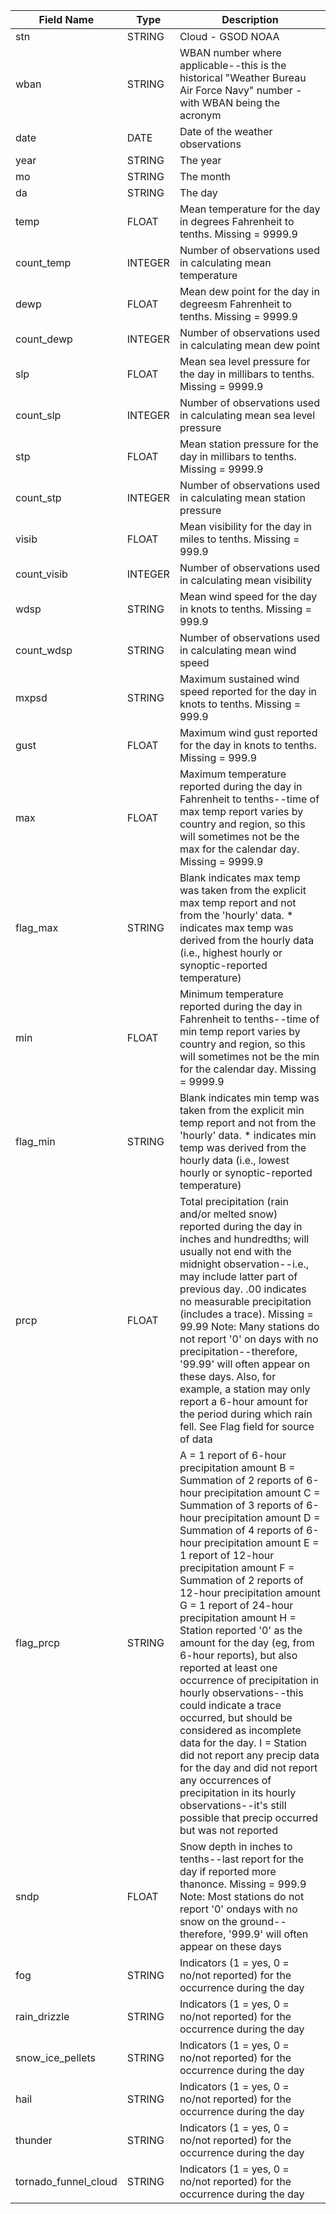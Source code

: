 Field Name|Type|Description
-|-|-
stn|STRING|Cloud - GSOD NOAA
wban|STRING|WBAN number where applicable--this is the historical "Weather Bureau Air Force Navy" number - with WBAN being the acronym
date|DATE|Date of the weather observations
year|STRING|The year
mo|STRING|The month
da|STRING|The day
temp|FLOAT|Mean temperature for the day in degrees Fahrenheit to tenths. Missing = 9999.9
count_temp|INTEGER|Number of observations used in calculating mean temperature
dewp|FLOAT|Mean dew point for the day in degreesm Fahrenheit to tenths. Missing = 9999.9
count_dewp|INTEGER|Number of observations used in calculating mean dew point
slp|FLOAT|Mean sea level pressure for the day in millibars to tenths. Missing = 9999.9
count_slp|INTEGER|Number of observations used in calculating mean sea level pressure
stp|FLOAT|Mean station pressure for the day in millibars to tenths. Missing = 9999.9
count_stp|INTEGER|Number of observations used in calculating mean station pressure
visib|FLOAT|Mean visibility for the day in miles to tenths. Missing = 999.9
count_visib|INTEGER|Number of observations used in calculating mean visibility
wdsp|STRING|Mean wind speed for the day in knots to tenths. Missing = 999.9
count_wdsp|STRING|Number of observations used in calculating mean wind speed
mxpsd|STRING|Maximum sustained wind speed reported for the day in knots to tenths. Missing = 999.9
gust|FLOAT|Maximum wind gust reported for the day in knots to tenths. Missing = 999.9
max|FLOAT|Maximum temperature reported during the day in Fahrenheit to tenths--time of max temp report varies by country and region, so this will sometimes not be the max for the calendar day. Missing = 9999.9
flag_max|STRING|Blank indicates max temp was taken from the explicit max temp report and not from the 'hourly' data. * indicates max temp was derived from the hourly data (i.e., highest hourly or synoptic-reported temperature)
min|FLOAT|Minimum temperature reported during the day in Fahrenheit to tenths--time of min temp report varies by country and region, so this will sometimes not be the min for the calendar day. Missing = 9999.9
flag_min|STRING|Blank indicates min temp was taken from the explicit min temp report and not from the 'hourly' data. * indicates min temp was derived from the hourly data (i.e., lowest hourly or synoptic-reported temperature)
prcp|FLOAT|Total precipitation (rain and/or melted snow) reported during the day in inches and hundredths; will usually not end with the midnight observation--i.e., may include latter part of previous day. .00 indicates no measurable precipitation (includes a trace). Missing = 99.99 Note: Many stations do not report '0' on days with no precipitation--therefore, '99.99' will often appear on these days. Also, for example, a station may only report a 6-hour amount for the period during which rain fell. See Flag field for source of data
flag_prcp|STRING|A = 1 report of 6-hour precipitation amount B = Summation of 2 reports of 6-hour precipitation amount C = Summation of 3 reports of 6-hour precipitation amount D = Summation of 4 reports of 6-hour precipitation amount E = 1 report of 12-hour precipitation amount F = Summation of 2 reports of 12-hour precipitation amount G = 1 report of 24-hour precipitation amount H = Station reported '0' as the amount for the day (eg, from 6-hour reports), but also reported at least one occurrence of precipitation in hourly observations--this could indicate a trace occurred, but should be considered as incomplete data for the day. I = Station did not report any precip data for the day and did not report any occurrences of precipitation in its hourly observations--it's still possible that precip occurred but was not reported
sndp|FLOAT|Snow depth in inches to tenths--last report for the day if reported more thanonce. Missing = 999.9 Note: Most stations do not report '0' ondays with no snow on the ground--therefore, '999.9' will often appear on these days
fog|STRING|Indicators (1 = yes, 0 = no/not reported) for the occurrence during the day
rain_drizzle|STRING|Indicators (1 = yes, 0 = no/not reported) for the occurrence during the day
snow_ice_pellets|STRING|Indicators (1 = yes, 0 = no/not reported) for the occurrence during the day
hail|STRING|Indicators (1 = yes, 0 = no/not reported) for the occurrence during the day
thunder|STRING|Indicators (1 = yes, 0 = no/not reported) for the occurrence during the day
tornado_funnel_cloud|STRING|Indicators (1 = yes, 0 = no/not reported) for the occurrence during the day